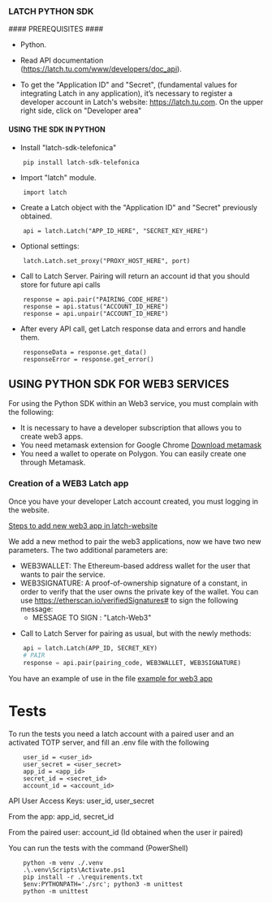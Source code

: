 ### LATCH PYTHON SDK ###


#### PREREQUISITES ####

* Python.

* Read API documentation (https://latch.tu.com/www/developers/doc_api).

* To get the "Application ID" and "Secret", (fundamental values for integrating Latch in any application), it’s necessary to register a developer account in Latch's website: https://latch.tu.com. On the upper right side, click on "Developer area"


#### USING THE SDK IN PYTHON ####


* Install "latch-sdk-telefonica"
```
	pip install latch-sdk-telefonica
```

* Import "latch" module.
```
	import latch
```

* Create a Latch object with the "Application ID" and "Secret" previously obtained.
```
	api = latch.Latch("APP_ID_HERE", "SECRET_KEY_HERE")
```

* Optional settings:
```
	latch.Latch.set_proxy("PROXY_HOST_HERE", port)
```

* Call to Latch Server. Pairing will return an account id that you should store for future api calls
```
	response = api.pair("PAIRING_CODE_HERE")
	response = api.status("ACCOUNT_ID_HERE")
	response = api.unpair("ACCOUNT_ID_HERE")
```

* After every API call, get Latch response data and errors and handle them.
```
	responseData = response.get_data()
	responseError = response.get_error()
  ```

## USING PYTHON SDK FOR WEB3 SERVICES ##

For using the Python SDK within an Web3 service, you must complain with the following:

* It is necessary to have a developer subscription that allows you to create web3 apps. 
* You need metamask extension for Google Chrome [Download metamask](https://chrome.google.com/webstore/detail/metamask/nkbihfbeogaeaoehlefnkodbefgpgknn)
* You need a wallet to operate on Polygon. You can easily create one through Metamask.


### Creation of a WEB3 Latch app ###

Once you have your developer Latch account created, you must logging in the website.

[Steps to add  new web3 app in latch-website](doc/Latch_WEB3_Apps.pdf)

We add a new method to pair the web3 applications, now we have two new parameters.
The two additional parameters are:
- WEB3WALLET: The Ethereum-based address wallet for the user that wants to pair the service.
- WEB3SIGNATURE: A proof-of-ownership signature of a constant, in order to verify that the user owns the private key of the wallet. You can use https://etherscan.io/verifiedSignatures# to sign the following message:
  - MESSAGE TO SIGN : "Latch-Web3"

* Call to Latch Server for pairing as usual, but with the newly methods:

``` python
    api = latch.Latch(APP_ID, SECRET_KEY)
    # PAIR
    response = api.pair(pairing_code, WEB3WALLET, WEB3SIGNATURE)
```


You have an example of use in the file [example for web3 app](examples/example_sdk_latch_web3.py)

# Tests

To run the tests you need a latch account with a paired user and an activated TOTP server,
and fill an .env file with the following

```
    user_id = <user_id>
    user_secret = <user_secret>
    app_id = <app_id>
    secret_id = <secret_id>
    account_id = <account_id>
```

API User Access Keys: user_id, user_secret

From the app: app_id, secret_id

From the paired user: account_id (Id obtained when the user ir paired)

You can run the tests with the command (PowerShell)
```
    python -m venv ./.venv
    .\.venv\Scripts\Activate.ps1
    pip install -r .\requirements.txt
    $env:PYTHONPATH='./src'; python3 -m unittest
    python -m unittest
```